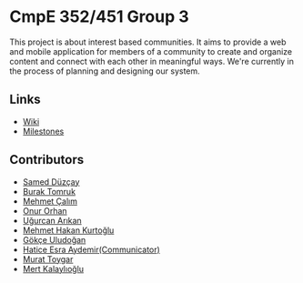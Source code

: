 # CmpE 352/451 Group 3

This project is about interest based communities. It aims to provide a web and mobile application for members of a community to create and organize content and connect with each other in meaningful ways. We're currently in the process of planning and designing our system.

## Links
- [Wiki](https://github.com/bounswe/bounswe2017group3/wiki)
- [Milestones](https://github.com/bounswe/bounswe2017group3/milestones)

## Contributors
- [Samed Düzçay](https://github.com/bounswe/bounswe2017group3/wiki/Samed-D%C3%BCz%C3%A7ay)
- [Burak Tomruk](https://github.com/bounswe/bounswe2017group3/wiki/Burak-Tomruk)
- [Mehmet Çalım](https://github.com/bounswe/bounswe2017group3/wiki/Mehmet-%C3%87al%C4%B1m)
- [Onur Orhan](https://github.com/bounswe/bounswe2017group3/wiki/Onur-Orhan)
- [Uğurcan Arıkan](https://github.com/bounswe/bounswe2017group3/wiki/U%C4%9Furcan-Ar%C4%B1kan)
- [Mehmet Hakan Kurtoğlu](https://github.com/bounswe/bounswe2017group3/wiki/Mehmet-Hakan-Kurto%C4%9Flu)
- [Gökçe Uludoğan](https://github.com/bounswe/bounswe2017group3/wiki/Gökçe-Uludoğan)
- [Hatice Esra Aydemir(Communicator)](https://github.com/bounswe/bounswe2017group3/wiki/Hatice-Esra-Aydemir-(Communicator))
- [Murat Toygar](https://github.com/bounswe/bounswe2017group3/wiki/Murat-Toygar)
- [Mert Kalaylıoğlu](https://github.com/bounswe/bounswe2017group3/wiki/Mert-Kalayl%C4%B1o%C4%9Flu)
